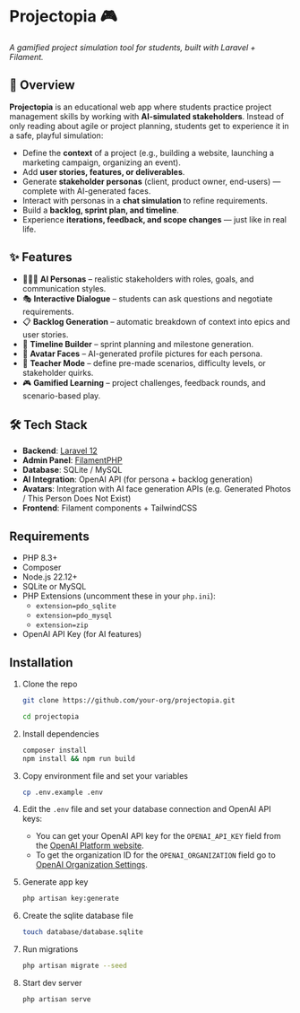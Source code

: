 # Projectopia 🎮  
*A gamified project simulation tool for students, built with Laravel + Filament.*  

## 🚀 Overview
**Projectopia** is an educational web app where students practice project management skills by working with **AI-simulated stakeholders**. Instead of only reading about agile or project planning, students get to experience it in a safe, playful simulation:

- Define the **context** of a project (e.g., building a website, launching a marketing campaign, organizing an event).  
- Add **user stories, features, or deliverables**.  
- Generate **stakeholder personas** (client, product owner, end-users) — complete with AI-generated faces.  
- Interact with personas in a **chat simulation** to refine requirements.  
- Build a **backlog, sprint plan, and timeline**.  
- Experience **iterations, feedback, and scope changes** — just like in real life.  

## ✨ Features
- 🧑‍🤝‍🧑 **AI Personas** – realistic stakeholders with roles, goals, and communication styles.  
- 🎭 **Interactive Dialogue** – students can ask questions and negotiate requirements.  
- 📋 **Backlog Generation** – automatic breakdown of context into epics and user stories.  
- 📆 **Timeline Builder** – sprint planning and milestone generation.  
- 🎨 **Avatar Faces** – AI-generated profile pictures for each persona.  
- 🏫 **Teacher Mode** – define pre-made scenarios, difficulty levels, or stakeholder quirks.  
- 🎮 **Gamified Learning** – project challenges, feedback rounds, and scenario-based play.  

## 🛠️ Tech Stack
- **Backend**: [Laravel 12](https://laravel.com/)  
- **Admin Panel**: [FilamentPHP](https://filamentphp.com/)  
- **Database**: SQLite / MySQL
- **AI Integration**: OpenAI API (for persona + backlog generation)  
- **Avatars**: Integration with AI face generation APIs (e.g. Generated Photos / This Person Does Not Exist)  
- **Frontend**: Filament components + TailwindCSS  

## Requirements

- PHP 8.3+
- Composer
- Node.js 22.12+
- SQLite or MySQL
- PHP Extensions (uncomment these in your `php.ini`):
    - `extension=pdo_sqlite`
    - `extension=pdo_mysql`
    - `extension=zip`
- OpenAI API Key (for AI features)

## Installation

1. Clone the repo

    ```bash
    git clone https://github.com/your-org/projectopia.git

    cd projectopia
    ```

2. Install dependencies

    ```bash
    composer install
    npm install && npm run build
    ```

3. Copy environment file and set your variables

    ```bash
    cp .env.example .env
    ```

4. Edit the `.env` file and set your database connection and OpenAI API keys:
    * You can get your OpenAI API key for the `OPENAI_API_KEY` field from the [OpenAI Platform website](https://platform.openai.com/settings/organization/api-keys).
    * To get the organization ID for the `OPENAI_ORGANIZATION` field go to [OpenAI Organization Settings](https://platform.openai.com/settings/organization/general).

5. Generate app key

    ```bash
    php artisan key:generate
    ```

6. Create the sqlite database file

    ```bash
    touch database/database.sqlite
    ```
    
7. Run migrations

    ```bash
    php artisan migrate --seed
    ```

8. Start dev server

    ```bash
    php artisan serve
    ```

